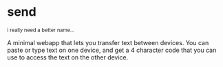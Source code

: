 # send
<small>i really need a better name...</small>

A minimal webapp that lets you transfer text between devices. You can paste or type text on one device, and get a 4 character code that you can use to access the text on the other device.

<!--# Todo-->
